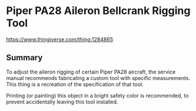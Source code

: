 Piper PA28 Aileron Bellcrank Rigging Tool
=========================================

https://www.thingiverse.com/thing:1284865

Summary
-------
To adjust the aileron rigging of certain Piper PA28 aircraft, the service manual recommends fabricating a custom tool with specific measurements. This thing is a recreation of the specification of that tool.

Printing (or painting) this object in a bright safety color is recommended, to prevent accidentally leaving this tool installed.

